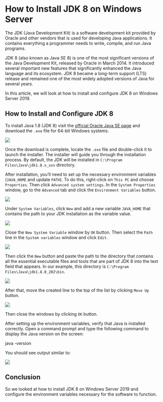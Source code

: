 # How to Install JDK 8 on Windows Server

The JDK (Java Development Kit) is a software development kit provided by Oracle and other vendors that is used for developing Java applications. It contains everything a programmer needs to write, compile, and run Java programs.

JDK 8 (also known as Java SE 8) is one of the most significant versions of the Java Development Kit, released by Oracle in March 2014. It introduced several important new features that significantly enhanced the Java language and its ecosystem. JDK 8 became a long-term support (LTS) release and remained one of the most widely adopted versions of Java for several years.

In this article, we will look at how to install and configure JDK 8 on Windows Server 2019.

## How to Install and Configure JDK 8

To install Java 1.8 (JDK 8) visit the [official Oracle Java SE page](https://www.oracle.com/java/technologies/javase/javase8-archive-downloads.html) and download the `.exe` file for 64-bit Windows systems.

![](images/download-page.png)

Once the download is complete, locate the `.exe` file and double-click it to launch the installer. The installer will guide you through the installation process. By default, the JDK will be installed in `C:\Program Files\Java\jdk1.8.x_xxx` directory.

After installation, you’ll need to set up the necessary environment variables (`JAVA_HOME` and update `PATH`). To do this, right-click on `This PC` and choose `Properties`. Then click `Advanced system settings`. In the `System Properties` window, go to the `Advanced` tab and click the `Environment Variables` button.

![](images/environment-variables.png)

Under `System Variables`, click `New` and add a new variable `JAVA_HOME` that contains the path to your JDK installation as the variable value.

![](images/JAVA_HOME.png)

Close the `New System Variable` window by `OK` button. Then select the `Path` line in the `System variables` window and click `Edit`.

![](images/path.png)

Then click the `New` button and paste the path to the directory that contains all the essential executable files and tools that are part of JDK 8 into the text field that appears. In our example, this directory is `C:\Program Files\Java\jdk1.8.0_202\bin`.

![](images/new.png)

After that, move the created line to the top of the list by clicking `Move Up` button.

![](images/move-up.png)

Then close the windows by clicking `OK` button.

After setting up the environment variables, verify that Java is installed correctly. Open a command prompt and type the following command to display the Java version on the screen:

java -version

You should see output similar to:

![](images/java-version.png)

## Conclusion

So we looked at how to install JDK 8 on Windows Server 2019 and configure the environment variables necessary for the software to function.

